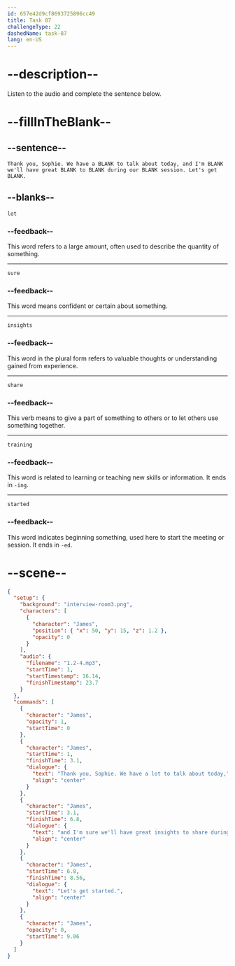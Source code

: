 ```yaml
---
id: 657e42d9cf8693725896cc49
title: Task 87
challengeType: 22
dashedName: task-87
lang: en-US
---
```


<!--
AUDIO REFERENCE:
James: Thank you, Sophie. We have a lot to talk about today, and I'm sure we'll have great insights to share during our training session. Let's get started.
-->

# --description--

Listen to the audio and complete the sentence below.

# --fillInTheBlank--

## --sentence--

`Thank you, Sophie. We have a BLANK to talk about today, and I'm BLANK we'll have great BLANK to BLANK during our BLANK session. Let's get BLANK.`

## --blanks--

`lot`

### --feedback--

This word refers to a large amount, often used to describe the quantity of something.

---

`sure`

### --feedback--

This word means confident or certain about something.

---

`insights`

### --feedback--

This word in the plural form refers to valuable thoughts or understanding gained from experience.

---

`share`

### --feedback--

This verb means to give a part of something to others or to let others use something together.

---

`training`

### --feedback--

This word is related to learning or teaching new skills or information. It ends in `-ing`.

---

`started`

### --feedback--

This word indicates beginning something, used here to start the meeting or session. It ends in `-ed`.

# --scene--

```json
{
  "setup": {
    "background": "interview-room3.png",
    "characters": [
      {
        "character": "James",
        "position": { "x": 50, "y": 15, "z": 1.2 },
        "opacity": 0
      }
    ],
    "audio": {
      "filename": "1.2-4.mp3",
      "startTime": 1,
      "startTimestamp": 16.14,
      "finishTimestamp": 23.7
    }
  },
  "commands": [
    {
      "character": "James",
      "opacity": 1,
      "startTime": 0
    },
    {
      "character": "James",
      "startTime": 1,
      "finishTime": 3.1,
      "dialogue": {
        "text": "Thank you, Sophie. We have a lot to talk about today,",
        "align": "center"
      }
    },
    {
      "character": "James",
      "startTime": 3.1,
      "finishTime": 6.8,
      "dialogue": {
        "text": "and I'm sure we'll have great insights to share during our training session.",
        "align": "center"
      }
    },
    {
      "character": "James",
      "startTime": 6.8,
      "finishTime": 8.56,
      "dialogue": {
        "text": "Let's get started.",
        "align": "center"
      }
    },
    {
      "character": "James",
      "opacity": 0,
      "startTime": 9.06
    }
  ]
}
```
